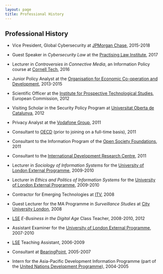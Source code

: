 ```yaml
---
layout: page
title: Professional History
---
```


## Professional History

- Vice President, Global Cybersecurity at <a href="https://www.jpmorganchase.com/" target="_blank"> JPMorgan Chase</a>, 2015-2018

- Guest Speaker in <i>Cybersecurity Law</i> at the <a href="http://www.pli.edu/" target="_blank">Practising Law Institute</a>, 2017

- Lecturer in <i>Controversies in Connective Media</i>, an Information Policy course at <a href="http://tech.cornell.edu/" target="_blank">Cornell Tech</a>, 2016

- Junior Policy Analyst at the <a href="http://oecd.org/" target="_blank">Organisation for Economic Co-operation and Development</a>, 2013-2015

- Scientific Officer at the <a href="https://ec.europa.eu/jrc/en/institutes/ipts" target="_blank">Institute for Prospective Technological Studies</a>, European Commission, 2012

- Visiting Scholar in the Security Policy Program at <a href="http://www.uoc.edu/" target="_blank">Universitat Oberta de Catalunya</a>, 2012

- Privacy Analyst at the <a href="http://www.vodafone.com" target="_blank">Vodafone Group</a>, 2011

- Consultant to <a href="http://www.oecd.org" target="_blank">OECD</a> (prior to joining on a full-time basis), 2011

- Consultant to the Information Program of the <a href="http://www.opensocietyfoundations.org" target="_blank">Open Society Foundations</a>, 2011

- Consultant to the <a href="http://www.idrc.ca" target="_blank">International Development Research Centre</a>, 2011

- Lecturer in <i>Sociology of Information Systems</i> for the <a href="http://www.londoninternational.ac.uk" target="_blank">University of London External Programme</a>, 2009-2010

- Lecturer in <i>Ethics and Politics of Information Systems</i> for the <a href="http://www.londoninternational.ac.uk" target="_blank">University of London External Programme</a>, 2009-2010

- Contractor for Emerging Technologies at <a href="http://www.itv.com" target="_blank">ITV</a>, 2008

- Guest Lecturer for the MA Programme in <i>Surveillance Studies</i> at <a href="http://www.city.ac.uk" target="_blank">City University London</a>, 2008

- <a href="http://www.lse.ac.uk" target="_blank">LSE</a> <i>E-Business in the Digital Age</i> Class Teacher, 2008-2010, 2012

- Assistant Examiner for the <a href="http://www.londoninternational.ac.uk" target="_blank">University of London External Programme</a>, 2007-2010

- <a href="http://www.lse.ac.uk" target="_blank">LSE</a> Teaching Assistant, 2006-2009

- Consultant at <a href="http://www.bearingpoint.com" target="_blank">BearingPoint</a>, 2005-2007

- Intern for the Asia-Pacific Development Information Programme (part of the <a href="http://www.undp.org/content/undp/en/home.html" target="_blank"> United Nations Development Programme</a>), 2004-2005
